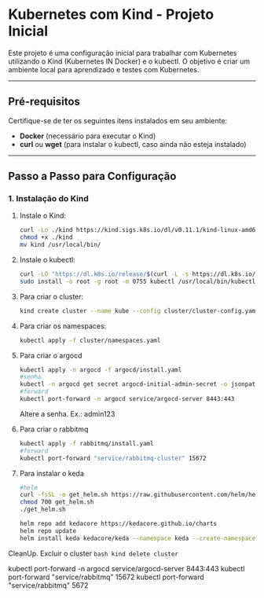 # Kubernetes com Kind - Projeto Inicial

Este projeto é uma configuração inicial para trabalhar com Kubernetes utilizando o Kind (Kubernetes IN Docker) e o kubectl. O objetivo é criar um ambiente local para aprendizado e testes com Kubernetes.

---

## Pré-requisitos

Certifique-se de ter os seguintes itens instalados em seu ambiente:

- **Docker** (necessário para executar o Kind)
- **curl** ou **wget** (para instalar o kubectl, caso ainda não esteja instalado)

---

## Passo a Passo para Configuração

### 1. Instalação do Kind

1. Instale o Kind:

   ```bash
   curl -Lo ./kind https://kind.sigs.k8s.io/dl/v0.11.1/kind-linux-amd64
   chmod +x ./kind
   mv kind /usr/local/bin/
   ```

2. Instale o kubectl:

   ```bash
   curl -LO "https://dl.k8s.io/release/$(curl -L -s https://dl.k8s.io/release/stable.txt)/bin/linux/amd64/kubectl"
   sudo install -o root -g root -m 0755 kubectl /usr/local/bin/kubectl
   ```

3. Para criar o cluster:

   ```bash
   kind create cluster --name kube --config cluster/cluster-config.yaml
   ```

4. Para criar os namespaces:

   ```bash
   kubectl apply -f cluster/namespaces.yaml
   ```

5. Para criar o argocd

   ```bash
   kubectl apply -n argocd -f argocd/install.yaml
   #senha
   kubectl -n argocd get secret argocd-initial-admin-secret -o jsonpath="{.data.password}" | base64 -d && echo
   #forward
   kubectl port-forward -n argocd service/argocd-server 8443:443
   ```

   Altere a senha. Ex.: admin123

6. Para criar o rabbitmq

   ```bash
   kubectl apply -f rabbitmq/install.yaml
   #forward
   kubectl port-forward "service/rabbitmq-cluster" 15672
   ```

7. Para instalar o keda

   ```bash
   #helm
   curl -fsSL -o get_helm.sh https://raw.githubusercontent.com/helm/helm/main/scripts/get-helm-3
   chmod 700 get_helm.sh
   ./get_helm.sh

   helm repo add kedacore https://kedacore.github.io/charts
   helm repo update
   helm install keda kedacore/keda --namespace keda --create-namespace
   ```

CleanUp. Excluir o cluster
`bash
    kind delete cluster
    `

kubectl port-forward -n argocd service/argocd-server 8443:443
kubectl port-forward "service/rabbitmq" 15672
kubectl port-forward "service/rabbitmq" 5672
